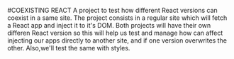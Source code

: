 #COEXISTING REACT
A project to test how different React versions can coexist in a same site. The project consists in a regular site which will fetch a React app and inject it to it's DOM. Both projects will have their own differen React version so this will help us test and manage how can affect injecting our apps directly to another site, and if one version overwrites the other. Also,we'll test the same with styles.
